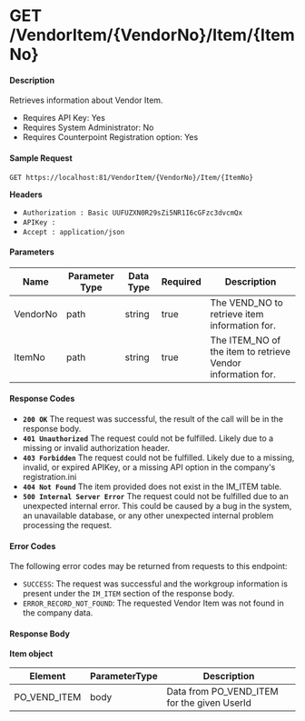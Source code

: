 
# GET /VendorItem/{VendorNo}/Item/{ItemNo}

#### Description
Retrieves information about Vendor Item.

- Requires API Key: Yes
- Requires System Administrator: No
- Requires Counterpoint Registration option: Yes

#### Sample Request

`GET https://localhost:81/VendorItem/{VendorNo}/Item/{ItemNo}`

**Headers**
- `Authorization : Basic UUFUZXN0R29sZi5NR1I6cGFzc3dvcmQx`
- `APIKey : `
- `Accept : application/json`

#### Parameters
Name | Parameter Type | Data Type | Required | Description
---- | -------------- | --------- | -------- | -----------
VendorNo | path | string | true | The VEND_NO  to retrieve item information for.
ItemNo | path | string | true | The ITEM_NO of the item to retrieve Vendor information for.

#### Response Codes
- **<code>200 OK</code>** The request was successful, the result of the call will be in the response body.
- **<code>401 Unauthorized</code>** The request could not be fulfilled. Likely due to a missing or invalid authorization header.
- **<code>403 Forbidden</code>** The request could not be fulfilled. Likely due to a missing, invalid, or expired APIKey, or a missing API option in the company's registration.ini 
- **<code>404 Not Found</code>** The item provided does not exist in the IM_ITEM table.
- **<code>500 Internal Server Error</code>** The request could not be fulfilled due to an unexpected internal error. This could be caused by a bug in the system, an unavailable database, or any other unexpected internal problem processing the request.
 
#### Error Codes
The following error codes may be returned from requests to this endpoint:
- `SUCCESS`: The request was successful and the workgroup information is present under the `IM_ITEM` section of the response body.
- `ERROR_RECORD_NOT_FOUND`: The requested Vendor Item was not found in the company data.

#### Response Body

**Item object**

Element | ParameterType | Description
------- | -------- | -----------
PO_VEND_ITEM | body | Data from PO_VEND_ITEM for the given UserId

